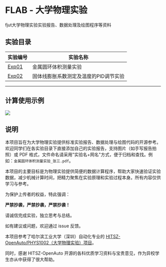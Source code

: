 # FLAB - 大学物理实验
fjut大学物理实验实验报告、数据处理及绘图程序等资料

## 实验目录

| 实验编号 | 实验名称                 |
|----------|--------------------------|
| [Exp01](./Exp01)    | 金属圆环体积测量实验     |
| [Exp02](./Exp02)    | 固体线膨胀系数测定及温度的PID调节实验     |
---

## 计算使用示例
![](./docs/v.gif)

## 说明

本项目旨在为大学物理实验提供标准实验报告、数据处理与绘图代码的开源参考。欢迎同学们在各实验目录下直接添加自己的实验报告，支持图片（如手写报告拍照）或 PDF 格式，文件命名请采用"实验名+网名"方式，便于归档和查找。例如：`金属圆环体积测量实验_张三.pdf`。

本项目的主要目标是为物理实验提供简便的数据计算程序，帮助大家快速验证实验数据，减少机械计算时间，把精力聚焦在实验原理和实验过程本身。所有内容仅供学习与参考。

为保护上传者的权益，特此强调：

**严禁抄袭，严禁抄袭，严禁抄袭！**

请诚信完成实验，独立思考与总结。

如有建议或问题，欢迎通过 issue 反馈。

本项目参考了哈尔滨工业大学（深圳）自动化专业的 [HITSZ-OpenAuto/PHYS1002（大学物理实验）项目](https://github.com/HITSZ-OpenAuto/PHYS1002)。

同时，感谢 HITSZ-OpenAuto 开源的各科优质学习资料与宝贵意见，作为异校学生亦从中获得了很大帮助。
